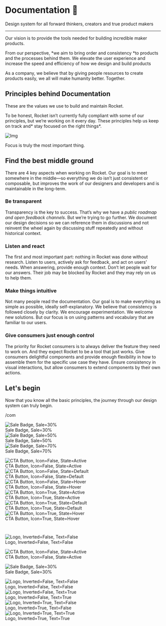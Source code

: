 
# Documentation 🚀

Design system for all forward thinkers, creators and true product makers

---

Our vision is to provide the tools needed for building incredible maker products.

From our perspective, *we aim to bring order and consistency *to products and the processes behind them. We elevate the user experience and increase the speed and efficiency of how we design and build products

As a company, we believe that by giving people resources to create products easily, we all will make humanity better. Together.

## Principles behind Documentation

These are the values we use to build and maintain Rocket.

To be honest, Rocket isn’t currently fully compliant with some of our principles, but we’re working on it every day. These principles help us keep on track and* stay focused on the right things*.

![Img](https://studio-assets.supernova.io/design-systems/14533/9289758a-6300-472a-bbc6-a57098081abf.jpeg)

Focus is truly the most important thing.

## Find the best middle ground

There are 4 key aspects when working on Rocket. Our goal is to meet somewhere in the middle—so everything we do isn’t just consistent or composable, but improves the work of our designers and developers and is maintainable in the long-term.

### Be transparent

Transparency is the key to success. That’s why we have a *public roadmap and open feedback channels*. But we’re trying to go further. We document our design decisions so we can reference them in discussions and not reinvent the wheel again by discussing stuff repeatedly and without historical context.

### Listen and react

The first and most important part: nothing in Rocket was done without research. Listen to users, actively ask for feedback, and act on users’ needs. When answering, provide enough context. Don’t let people wait for our answers. Their job may be blocked by Rocket and they may rely on us to help them.

### Make things intuitive

Not many people read the documentation. Our goal is to make everything as simple as possible, ideally self-explanatory. We believe that consistency is followed closely by clarity. We encourage experimentation. We welcome new solutions. But our focus is on using patterns and vocabulary that are familiar to our users.

### Give consumers just enough control

The priority for Rocket consumers is to always deliver the feature they need to work on. And they expect Rocket to be a tool that just works. Give consumers delightful components and provide enough flexibility in how to assemble them for the specific use case they have. Ensure consistency in visual interactions, but allow consumers to extend components by their own actions.

## Let's begin

Now that you know all the basic principles, the journey through our design system can truly begin.

/com

  
![Sale Badge, Sale=30%](https://studio-assets.supernova.io/design-systems/14533/18e92072-0e4a-44ba-b73a-66f87f8604c6.png)  
Sale Badge, Sale=30%  
![Sale Badge, Sale=50%](https://studio-assets.supernova.io/design-systems/14533/49030e2d-417f-4915-b42a-5f16e289a6d6.png)  
Sale Badge, Sale=50%  
![Sale Badge, Sale=70%](https://studio-assets.supernova.io/design-systems/14533/56102a03-63f9-43e9-8981-8006012c1dd2.png)  
Sale Badge, Sale=70%  


  
![CTA Button, Icon=False, State=Active](https://studio-assets.supernova.io/design-systems/14533/b5f49dec-b4f8-4d3e-9ed9-07cbaca8d648.png)  
CTA Button, Icon=False, State=Active  
![CTA Button, Icon=False, State=Default](https://studio-assets.supernova.io/design-systems/14533/1e6fd420-9f37-452c-ad0d-7c88275a6b43.png)  
CTA Button, Icon=False, State=Default  
![CTA Button, Icon=False, State=Hover](https://studio-assets.supernova.io/design-systems/14533/91bae34f-c516-45e4-a5e5-fd985e0f1a94.png)  
CTA Button, Icon=False, State=Hover  
![CTA Button, Icon=True, State=Active](https://studio-assets.supernova.io/design-systems/14533/ea8ee426-7294-4a09-bd86-f8344ceb7b8c.png)  
CTA Button, Icon=True, State=Active  
![CTA Button, Icon=True, State=Default](https://studio-assets.supernova.io/design-systems/14533/0bfabfa4-b602-4ad5-9dac-ab41ad30436b.png)  
CTA Button, Icon=True, State=Default  
![CTA Button, Icon=True, State=Hover](https://studio-assets.supernova.io/design-systems/14533/8a2b669c-275a-4e5b-8562-de5a6dde33d8.png)  
CTA Button, Icon=True, State=Hover  


```javascript  
  
```

  
![Logo, Inverted=False, Text=False](https://studio-assets.supernova.io/design-systems/14533/3a00f24e-38ff-4034-ad27-39db2dcadb70.png)  
Logo, Inverted=False, Text=False  


  
  


  
![CTA Button, Icon=False, State=Active](https://studio-assets.supernova.io/design-systems/14533/b5f49dec-b4f8-4d3e-9ed9-07cbaca8d648.png)  
CTA Button, Icon=False, State=Active  


  
![Sale Badge, Sale=30%](https://studio-assets.supernova.io/design-systems/14533/18e92072-0e4a-44ba-b73a-66f87f8604c6.png)  
Sale Badge, Sale=30%  


  
![Logo, Inverted=False, Text=False](https://studio-assets.supernova.io/design-systems/14533/3a00f24e-38ff-4034-ad27-39db2dcadb70.png)  
Logo, Inverted=False, Text=False  
![Logo, Inverted=False, Text=True](https://studio-assets.supernova.io/design-systems/14533/e6fa2529-6d0e-4b38-aec6-88a03b09512e.png)  
Logo, Inverted=False, Text=True  
![Logo, Inverted=True, Text=False](https://studio-assets.supernova.io/design-systems/14533/9ebbfb0c-524c-4bf9-8243-ebf78136bd18.png)  
Logo, Inverted=True, Text=False  
![Logo, Inverted=True, Text=True](https://studio-assets.supernova.io/design-systems/14533/74310b1f-594b-4f33-ab70-d2e1368a3464.png)  
Logo, Inverted=True, Text=True  
